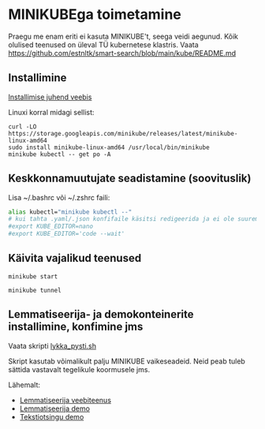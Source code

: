 # MINIKUBEga toimetamine

Praegu me enam eriti ei kasuta MINIKUBE't, seega veidi aegunud.
Kõik olulised teenused on üleval TÜ kubernetese klastris.
Vaata https://github.com/estnltk/smart-search/blob/main/kube/README.md

## Installimine

[Installimise juhend veebis](https://minikube.sigs.k8s.io/docs/start/)

Linuxi korral midagi sellist:

```cmdline
curl -LO https://storage.googleapis.com/minikube/releases/latest/minikube-linux-amd64
sudo install minikube-linux-amd64 /usr/local/bin/minikube
minikube kubectl -- get po -A
```

## Keskkonnamuutujate seadistamine (soovituslik)

Lisa ~/.bashrc või ~/.zshrc faili:

```bash
alias kubectl="minikube kubectl --"
# kui tahta .yaml/.json konfifaile käsitsi redigeerida ja ei ole suurem vi fänn, siis üks neist
#export KUBE_EDITOR=nano
#export KUBE_EDITOR='code --wait'
```

## Käivita vajalikud teenused

```cmdline
minikube start
```

```cmdline
minikube tunnel
```

## Lemmatiseerija- ja demokonteinerite installimine, konfimine jms

Vaata skripti [lykka_pysti.sh](https://github.com/estnltk/smart-search/blob/main/minikube/lykka_pysti.sh)

Skript kasutab võimalikult palju MINIKUBE vaikeseadeid. Neid peab tuleb sättida vastavalt tegelikule koormusele jms.

Lähemalt:
* [Lemmatiseerija veebiteenus](https://github.com/estnltk/smart-search/blob/main/lemmatiseerija/README.md)
* [Lemmatiseerija demo](https://github.com/estnltk/smart-search/blob/main/demo_lemmatiseerija/README.md)
* [Tekstiotsingu demo](https://github.com/estnltk/smart-search/blob/main/demo_otsing/veebileht/README.md)
